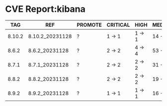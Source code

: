 # CVE Report:kibana
|  TAG   |       REF       | PROMOTE | CRITICAL |  HIGH  |  MEDIUM  |   LOW    | UNKNOWN |
|--------|-----------------|---------|----------|--------|----------|----------|---------|
| 8.10.2 | 8.10.2_20231128 | ?       | 1 -> 1   | 1 -> 1 | 14 -> 14 | 28 -> 28 | 0 -> 0  |
| 8.6.2  | 8.6.2_20231128  | ?       | 2 -> 2   | 4 -> 4 | 53 -> 53 | 56 -> 56 | 0 -> 0  |
| 8.7.1  | 8.7.1_20231128  | ?       | 2 -> 2   | 2 -> 2 | 31 -> 31 | 42 -> 42 | 0 -> 0  |
| 8.8.2  | 8.8.2_20231128  | ?       | 2 -> 2   | 2 -> 2 | 19 -> 19 | 31 -> 31 | 0 -> 0  |
| 8.9.2  | 8.9.2_20231128  | ?       | 1 -> 1   | 1 -> 1 | 16 -> 16 | 27 -> 27 | 0 -> 0  |
